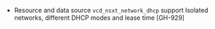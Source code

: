 * Resource and data source `vcd_nsxt_network_dhcp` support Isolated networks, different DHCP modes
  and lease time [GH-929]
